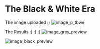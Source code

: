 # The Black & White Era
The image uploaded :)
![image_p_tbwe](https://user-images.githubusercontent.com/102579070/190692843-aae38e42-db17-478d-b35d-02b13f24ce1f.png)

The Results :) :) :)
![image_grey_preview](https://user-images.githubusercontent.com/102579070/190693339-b3281a13-87c2-4c43-8fcf-bfd424765e96.png)

![image_black_preview](https://user-images.githubusercontent.com/102579070/190693400-d293f7ff-958f-4a17-b978-c22fbbddbe3d.png)
